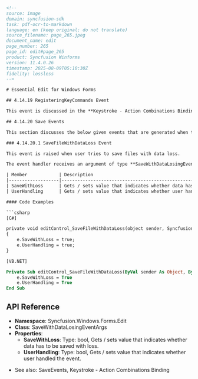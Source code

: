 ```html
<!-- 
source: image
domain: syncfusion-sdk
task: pdf-ocr-to-markdown
language: en (keep original; do not translate)
source_filename: page_265.jpeg
document_name: edit
page_number: 265
page_id: edit#page_265
product: Syncfusion Winforms
version: 11.4.0.26
timestamp: 2025-08-09T05:10:30Z
fidelity: lossless
-->

# Essential Edit for Windows Forms

## 4.14.19 RegisteringKeyCommands Event

This event is discussed in the **Keystroke - Action Combinations Binding** topic.

## 4.14.20 Save Events

This section discusses the below given events that are generated when the user saves files and streams with data loss.

### 4.14.20.1 SaveFileWithDataLoss Event

This event is raised when user tries to save files with data loss.

The event handler receives an argument of type **SaveWithDataLosingEventArgs**. The following **SaveWithDataLosingEventArgs** members provide information, specific to this event.

| Member            | Description                                                                 |
|-------------------|-----------------------------------------------------------------------------|
| SaveWithLoss      | Gets / sets value that indicates whether data has to be saved with loss. |
| UserHandling      | Gets / sets value that indicates whether user handled the event.         |

#### Code Examples

```csharp
[C#]

private void editControl_SaveFileWithDataLoss(object sender, Syncfusion.Windows.Forms.Edit.SaveWithDataLosingEventArgs e)
{
    e.SaveWithLoss = true;
    e.UserHandling = true;
}
```

```vb
[VB.NET]

Private Sub editControl_SaveFileWithDataLoss(ByVal sender As Object, ByVal e As Syncfusion.Windows.Forms.Edit.SaveWithDataLosingEventArgs)
    e.SaveWithLoss = True
    e.UserHandling = True
End Sub
```

## API Reference

- **Namespace**: Syncfusion.Windows.Forms.Edit
- **Class**: SaveWithDataLosingEventArgs
- **Properties**:
  - **SaveWithLoss**: Type: bool, Gets / sets value that indicates whether data has to be saved with loss.
  - **UserHandling**: Type: bool, Gets / sets value that indicates whether user handled the event.

<!-- Page-level Navigation/TOC (if applicable) -->
<!-- None -->

<!-- Cross References -->
- See also: SaveEvents, Keystroke - Action Combinations Binding

<!-- tags: [Syncfusion Winforms, SaveEvents, SaveFileWithDataLoss, EditControl] keywords: [save files, data loss, event handling, Syncfusion, Windows Forms, Save, Data Loss] -->
```